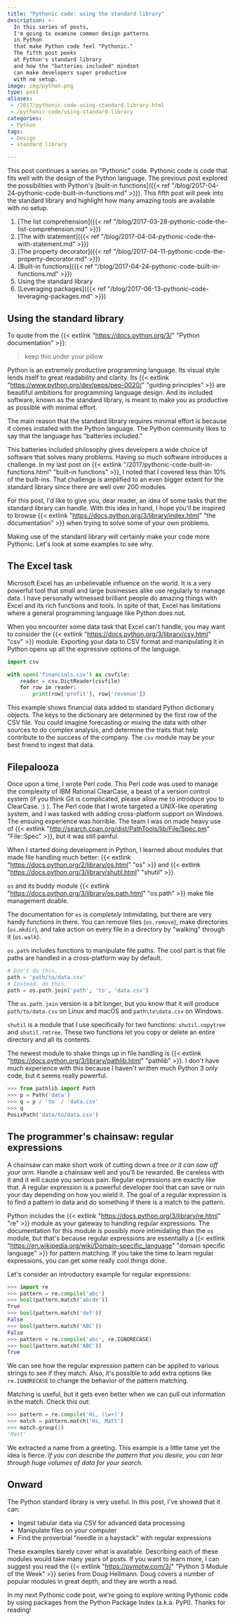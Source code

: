 ```yaml
---
title: "Pythonic code: using the standard library"
description: >-
  In this series of posts,
  I'm going to examine common design patterns
  in Python
  that make Python code feel "Pythonic."
  The fifth post peeks
  at Python's standard library
  and how the "batteries included" mindset
  can make developers super productive
  with no setup.
image: img/python.png
type: post
aliases:
 - /2017/pythonic-code-using-standard-library.html
 - /pythonic-code/using-standard-library
categories:
 - Python
tags:
 - Design
 - standard library

---
```


This post continues a series
on "Pythonic" code.
Pythonic code is code
that fits well
with the design
of the Python language.
The previous post explored the possibilities
with Python's [built-in functions]({{< ref "/blog/2017-04-24-pythonic-code-built-in-functions.md" >}}).
This fifth post will peek
into the standard library
and highlight how many amazing tools are available
with no setup.

1. [The list comprehension]({{< ref "/blog/2017-03-28-pythonic-code-the-list-comprehension.md" >}})
2. [The with statement]({{< ref "/blog/2017-04-04-pythonic-code-the-with-statement.md" >}})
3. [The property decorator]({{< ref "/blog/2017-04-11-pythonic-code-the-property-decorator.md" >}})
4. [Built-in functions]({{< ref "/blog/2017-04-24-pythonic-code-built-in-functions.md" >}})
5. Using the standard library
6. [Leveraging packages]({{< ref "/blog/2017-06-13-pythonic-code-leveraging-packages.md" >}})

## Using the standard library

To quote from the {{< extlink "https://docs.python.org/3/" "Python documentation" >}}:

> keep this under your pillow

Python is an extremely productive programming language.
Its visual style lends itself to great readability and clarity.
Its {{< extlink "https://www.python.org/dev/peps/pep-0020/" "guiding principles" >}}
are beautiful ambitions for programming language design.
And its included software,
known as the standard library,
is meant to make *you* as productive as possible
with minimal effort.

The main reason that the standard library requires minimal effort
is because it comes installed
with the Python language.
The Python community likes to say
that the language has "batteries included."

This batteries included philosophy gives developers a wide choice
of software
that solves many problems.
Having so much software introduces a challenge.
In my last post on {{< extlink "/2017/pythonic-code-built-in-functions.html" "built-in functions" >}},
I noted that I covered less than 10%
of the built-ins.
That challenge is amplified
to an even bigger extent
for the standard library
since there are well over 200 modules.

For this post,
I'd like to give you,
dear reader,
an idea of some tasks
that the standard library can handle.
With this idea in hand,
I hope you'll be inspired
to browse {{< extlink "https://docs.python.org/3/library/index.html" "the documentation" >}}
when trying to solve some of your own problems.

Making use of the standard library
will certainly make your code more Pythonic.
Let's look at some examples
to see why.

## The Excel task

Microsoft Excel has an unbelievable influence
on the world.
It is a very powerful tool
that small and large businesses alike
use regularly
to manage data.
I have personally witnessed brilliant people
do amazing things with Excel
and its rich functions and tools.
In spite of that,
Excel has limitations
where a general programming language
like Python
does not.

When you encounter some data task
that Excel can't handle,
you may want to consider the {{< extlink "https://docs.python.org/3/library/csv.html" "csv" >}}
module.
Exporting your data to CSV format
and manipulating it in Python
opens up all the expressive options
of the language.

```python
import csv

with open('financials.csv') as csvfile:
    reader = csv.DictReader(csvfile)
    for row in reader:
        print(row['profit'], row['revenue'])
```

This example shows financial data
added to standard Python dictionary objects.
The keys to the dictionary are determined
by the first row of the CSV file.
You could imagine forecasting
or mixing the data with other sources
to do complex analysis,
and determine the traits
that help contribute
to the success
of the company.
The `csv` module may be your best friend
to ingest that data.

## Filepalooza

Once upon a time,
I wrote Perl code.
This Perl code was used to manage the complexity
of IBM Rational ClearCase,
a beast of a version control system
(if you think Git is complicated,
please allow me to introduce you to ClearCase. :) ).
The Perl code that I wrote targeted a UNIX-like operating system,
and I was tasked with adding cross-platform support on Windows.
The ensuing experience was horrible.
The team I was on made heavy use of
{{< extlink "http://search.cpan.org/dist/PathTools/lib/File/Spec.pm" "File::Spec" >}},
but it was still painful.

When I started doing development
in Python,
I learned about modules that made file handling much better:
{{< extlink "https://docs.python.org/2/library/os.html" "os" >}}
and
{{< extlink "https://docs.python.org/3/library/shutil.html" "shutil" >}}.

`os` and its buddy module {{< extlink "https://docs.python.org/3/library/os.path.html" "os.path" >}}
make file management doable.

The documentation for `os` is *completely* intimidating,
but there are very handy functions in there.
You can remove files (`os.remove`),
make directories (`os.mkdir`),
and take action on every file in a directory
by "walking" through it (`os.walk`).

`os.path` includes functions
to manipulate file paths.
The cool part is that file paths are handled
in a cross-platform way
by default.

```python
# Don't do this.
path = 'path/to/data.csv'
# Instead, do this.
path = os.path.join('path', 'to', 'data.csv')
```

The `os.path.join` version is a bit longer,
but you know that it will produce `path/to/data.csv`
on Linux and macOS
and `path\to\data.csv`
on Windows.

`shutil` is a module that I use specifically
for two functions:
`shutil.copytree`
and `shutil.rmtree`.
These two functions let you copy or delete
an entire directory and all its contents.

The newest module to shake things up
in file handling is {{< extlink "https://docs.python.org/3/library/pathlib.html" "pathlib" >}}.
I don't have much experience with this
because I haven't written much Python 3 *only* code,
but it seems really powerful.

```python
>>> from pathlib import Path
>>> p = Path('data')
>>> q = p / 'to' / 'data.csv'
>>> q
PosixPath('data/to/data.csv')
```

## The programmer's chainsaw: regular expressions

A chainsaw can make short work
of cutting down a tree
*or it can saw off your arm*.
Handle a chainsaw well
and you'll be rewarded.
Be careless with it
and it will cause you serious pain.
Regular expressions are exactly like that.
A regular expression is a powerful developer tool
that can save or ruin your day
depending on how you wield it.
The goal of a regular expression
is to find a pattern
in data
and do something
if there is a match to the pattern.

Python includes the {{< extlink "https://docs.python.org/3/library/re.html" "re" >}} module
as your gateway to handling regular expressions.
The documentation for this module is possibly *more* intimidating
than the `os` module,
but that's because regular expressions are essentially
a {{< extlink "https://en.wikipedia.org/wiki/Domain-specific_language" "domain specific language" >}}
for pattern matching.
If you take the time to learn regular expressions,
you can get some really cool things done.

Let's consider an introductory example for regular expressions:

```python
>>> import re
>>> pattern = re.compile('abc')
>>> bool(pattern.match('abcde'))
True
>>> bool(pattern.match('def'))
False
>>> bool(pattern.match('ABC'))
False
>>> pattern = re.compile('abc', re.IGNORECASE)
>>> bool(pattern.match('ABC'))
True
```

We can see how the regular expression pattern can be applied
to various strings
to see if they match.
Also, it's possible to add extra options like `re.IGNORECASE`
to change the behavior of the pattern matching.

Matching is useful,
but it gets even better
when we can pull out information
in the match.
Check this out:

```python
>>> pattern = re.compile('Hi, (\w+)')
>>> match = pattern.match('Hi, Matt')
>>> match.group(1)
'Matt'
```

We extracted a name from a greeting.
This example is a little tame
yet the idea is fierce.
*If you can describe the pattern
that you desire,
you can tear through huge volumes
of data
for your search.*


## Onward

The Python standard library is very useful.
In this post, I've showed that it can:

* Ingest tabular data via CSV for advanced data processing
* Manipulate files on your computer
* Find the proverbial "needle in a haystack"
  with regular expressions

These examples barely cover what is available.
Describing each of these modules would take many years
of posts.
If you want to learn more,
I can suggest you read the
{{< extlink "https://pymotw.com/3/" "Python 3 Module of the Week" >}} series
from Doug Hellmann.
Doug covers a number of popular modules
in great depth,
and they are worth a read.

In my next Pythonic code post,
we're going to explore writing Pythonic code
by using packages
from the Python Package Index
(a.k.a. PyPI).
Thanks for reading!
